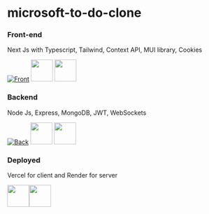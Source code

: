 # microsoft-to-do-clone

### Front-end
Next Js with Typescript, Tailwind, Context API, MUI library, Cookies

[![Front](https://skillicons.dev/icons?i=nextjs,ts,tailwind,react)](https://skillicons.dev)
<img src="https://github.com/user-attachments/assets/b588ce92-4b37-4580-8f13-a88e1b8290fc" width="50" height="50" border-radius="50%">
<img src="https://github.com/user-attachments/assets/d5cfaa48-d5a4-4ab5-80b4-8a818dcaf1ee" width="50" height="50" border-radius="50%">



### Backend
Node Js, Express, MongoDB, JWT, WebSockets

[![Back](https://skillicons.dev/icons?i=nodejs,express,mongodb)](https://skillicons.dev)
<img src="https://github.com/user-attachments/assets/401cc875-2e15-4d37-8646-f8189ac228a7" width="50" height="50" border-radius="50%">
<img src="https://github.com/user-attachments/assets/f0ba9771-b730-4f33-9075-9f77967247c1" width="50" height="50" border-radius="50%">

### Deployed 
Vercel for client and Render for server

<div style="display: flex; align-items: center;">
<img src="https://skillicons.dev/icons?i=vercel" width="50" height="50" />
<img src="https://github.com/user-attachments/assets/b29c7a88-6f71-4bdc-b2d2-53a98a1c977a" width="50" height="50" />
</div>